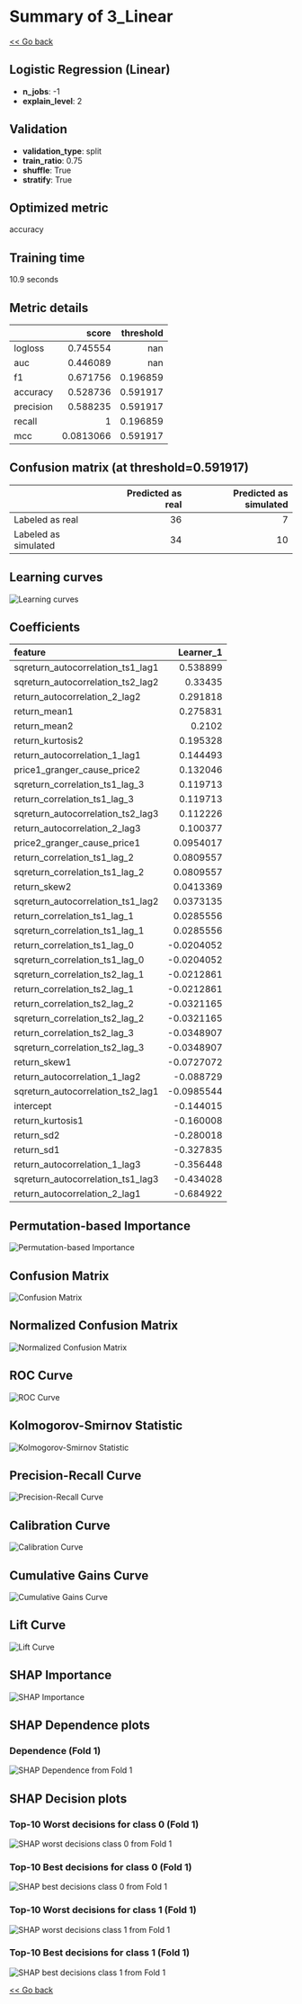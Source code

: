 # Summary of 3_Linear

[<< Go back](../README.md)


## Logistic Regression (Linear)
- **n_jobs**: -1
- **explain_level**: 2

## Validation
 - **validation_type**: split
 - **train_ratio**: 0.75
 - **shuffle**: True
 - **stratify**: True

## Optimized metric
accuracy

## Training time

10.9 seconds

## Metric details
|           |     score |   threshold |
|:----------|----------:|------------:|
| logloss   | 0.745554  |  nan        |
| auc       | 0.446089  |  nan        |
| f1        | 0.671756  |    0.196859 |
| accuracy  | 0.528736  |    0.591917 |
| precision | 0.588235  |    0.591917 |
| recall    | 1         |    0.196859 |
| mcc       | 0.0813066 |    0.591917 |


## Confusion matrix (at threshold=0.591917)
|                      |   Predicted as real |   Predicted as simulated |
|:---------------------|--------------------:|-------------------------:|
| Labeled as real      |                  36 |                        7 |
| Labeled as simulated |                  34 |                       10 |

## Learning curves
![Learning curves](learning_curves.png)

## Coefficients
| feature                           |   Learner_1 |
|:----------------------------------|------------:|
| sqreturn_autocorrelation_ts1_lag1 |   0.538899  |
| sqreturn_autocorrelation_ts2_lag2 |   0.33435   |
| return_autocorrelation_2_lag2     |   0.291818  |
| return_mean1                      |   0.275831  |
| return_mean2                      |   0.2102    |
| return_kurtosis2                  |   0.195328  |
| return_autocorrelation_1_lag1     |   0.144493  |
| price1_granger_cause_price2       |   0.132046  |
| sqreturn_correlation_ts1_lag_3    |   0.119713  |
| return_correlation_ts1_lag_3      |   0.119713  |
| sqreturn_autocorrelation_ts2_lag3 |   0.112226  |
| return_autocorrelation_2_lag3     |   0.100377  |
| price2_granger_cause_price1       |   0.0954017 |
| return_correlation_ts1_lag_2      |   0.0809557 |
| sqreturn_correlation_ts1_lag_2    |   0.0809557 |
| return_skew2                      |   0.0413369 |
| sqreturn_autocorrelation_ts1_lag2 |   0.0373135 |
| return_correlation_ts1_lag_1      |   0.0285556 |
| sqreturn_correlation_ts1_lag_1    |   0.0285556 |
| return_correlation_ts1_lag_0      |  -0.0204052 |
| sqreturn_correlation_ts1_lag_0    |  -0.0204052 |
| sqreturn_correlation_ts2_lag_1    |  -0.0212861 |
| return_correlation_ts2_lag_1      |  -0.0212861 |
| return_correlation_ts2_lag_2      |  -0.0321165 |
| sqreturn_correlation_ts2_lag_2    |  -0.0321165 |
| return_correlation_ts2_lag_3      |  -0.0348907 |
| sqreturn_correlation_ts2_lag_3    |  -0.0348907 |
| return_skew1                      |  -0.0727072 |
| return_autocorrelation_1_lag2     |  -0.088729  |
| sqreturn_autocorrelation_ts2_lag1 |  -0.0985544 |
| intercept                         |  -0.144015  |
| return_kurtosis1                  |  -0.160008  |
| return_sd2                        |  -0.280018  |
| return_sd1                        |  -0.327835  |
| return_autocorrelation_1_lag3     |  -0.356448  |
| sqreturn_autocorrelation_ts1_lag3 |  -0.434028  |
| return_autocorrelation_2_lag1     |  -0.684922  |


## Permutation-based Importance
![Permutation-based Importance](permutation_importance.png)
## Confusion Matrix

![Confusion Matrix](confusion_matrix.png)


## Normalized Confusion Matrix

![Normalized Confusion Matrix](confusion_matrix_normalized.png)


## ROC Curve

![ROC Curve](roc_curve.png)


## Kolmogorov-Smirnov Statistic

![Kolmogorov-Smirnov Statistic](ks_statistic.png)


## Precision-Recall Curve

![Precision-Recall Curve](precision_recall_curve.png)


## Calibration Curve

![Calibration Curve](calibration_curve_curve.png)


## Cumulative Gains Curve

![Cumulative Gains Curve](cumulative_gains_curve.png)


## Lift Curve

![Lift Curve](lift_curve.png)



## SHAP Importance
![SHAP Importance](shap_importance.png)

## SHAP Dependence plots

### Dependence (Fold 1)
![SHAP Dependence from Fold 1](learner_fold_0_shap_dependence.png)

## SHAP Decision plots

### Top-10 Worst decisions for class 0 (Fold 1)
![SHAP worst decisions class 0 from Fold 1](learner_fold_0_shap_class_0_worst_decisions.png)
### Top-10 Best decisions for class 0 (Fold 1)
![SHAP best decisions class 0 from Fold 1](learner_fold_0_shap_class_0_best_decisions.png)
### Top-10 Worst decisions for class 1 (Fold 1)
![SHAP worst decisions class 1 from Fold 1](learner_fold_0_shap_class_1_worst_decisions.png)
### Top-10 Best decisions for class 1 (Fold 1)
![SHAP best decisions class 1 from Fold 1](learner_fold_0_shap_class_1_best_decisions.png)

[<< Go back](../README.md)
